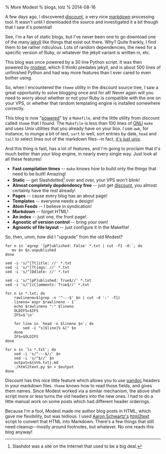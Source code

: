 % More Modest
% blogs, lolz
% 2014-08-16

A few days ago, I discovered [discount][discount], a very nice
[markdown][markdown] processing tool. It wasn't until I downloaded the
source and investigated it a bit though that I saw it's potential!

See, I'm a fan of static blogs, but I've never been one to go download
one of the many [jekyll][jekyll] like things that exist out
there. Why? Quite frankly, I find them to be rather ridiculous. Lots
of random dependencies, the need for a specific version of Ruby, or
whatever the jekyll variant is written in, etc.

This blog was once powered by a 30 line Python script. It was then
powered by [modest][modest], which (I think) predates jekyll, and is
about 500 lines of unfinished Python and had way more features than I
ever cared to even bother using.

So, when I encountered the `theme` utility in the discount source
tree, I saw a great opportunity to solve blogging once and for all!
Never again will you need to worry about whether or not your Ruby is
compatible with the one on your VPS, or whether that random templating
engine is installed somewhere correctly.

This blog is now "[powered][makeblog]" by a `Makefile`, and the little utility
from discount called `theme` that I found. The `Makefile` is less than
100 lines of [GNU]() `make` and uses Unix utilities that you already have on your
box. I use `awk`, for instance, to munge a bit of text, `sort` to
well, sort entries by date, `head` and `tail` to select lines out of
the markdown files--in fact, [it's just unix][unix].

And this thing is fast, has a lot of features, and I'm going to
proclaim that it's much better than *your* blog engine, in nearly
every single way. Just look at all these features!

* **Fast compilation times** -- `make` knows how to build only the
    things that need to be built! Amazing!
* **Static** -- get Slashdotted[^1] over and over, your VPS won't blink!
* **Almost completely depdendency free** -- just get
    [discount][discount], you almost certainly have the rest already!
* **Pages** -- cause every blog has an about page!
* **Templates** -- everyone needs a design!
* **Atom Feeds** -- I believe in syndication!
* **Markdown** -- forget HTML!
* **An index** -- just one, the front page!
* **Agnostic of version control** -- bring your own!
* **Agnostic of file layout** -- just configure it in the Makefile!

So, then, umm, how did I "upgrade" from the old Modest? 

    for n in `egrep '[pP]ublished: False' *.txt | cut -f1 -d:`; do
       mv $n $n.unpublished
    done
    
    sed -i 's/^[Tt]itle: //' *.txt
    sed -i 's/^[Tt]ags: //' *.txt
    sed -i 's/^[Dd]ate: //' *.txt
    
    sed -i 's/^[pP]ublished: True$//' *.txt
    sed -i 's/^[cC]omments: True$//' *.txt
    
    for n in *.txt; do
        rawlineno=$(grep -n '^---$' $n | cut -d ':' -f1)
        lineno=`expr $rawlineno - 1`
        echo $rawlineno ":" $lineno
        OLDIFS=$IFS
        IFS=$'\n'
    
        for line in `head -n $lineno $n`; do
            sed -i "s|$line|% &|" $n
        done
        IFS=$OLDIFS
    done
    
    for n in `ls *.txt`; do
        sed -i 's/^---$//' $n
        sed -i 's/^$//' $n
        output=${n%%.txt}.md
        ./html2text.py $n > $output
    done
    
Discount has this nice little feature which allows you to use [pandoc]()
headers in your markdown files. `theme` knows how to read those
fields, and gives them names. Since Modest worked via a similar
mechanism, the above shell script more or less turns the old headers
into the new ones. I had to do a little manual work on some posts
which had different header orderings.

Because I'm a fool, Modest made me author blog posts in HTML, which
gave me flexibility, but was tedious. I used [Aaron Schwartz's][aaronsw]
[html2text]() script to convert that HTML into Markdown. There's a few
things that still need cleanup--mostly around footnotes, but
whatever. No one reads this blog anyway!

[^1]: Slashdot was a site on the Internet that used to be a big deal.

[discount]: http://www.pell.portland.or.us/~orc/Code/discount/

[markdown]: http://daringfireball.net/projects/markdown/

[jekyll]: http://jekyllrb.com/

[GNU]: https://gnu.org

[makeblog]: https://github.com/apg/sigusr2.net/blob/master/Makefile

[pandoc]: http://johnmacfarlane.net/pandoc/

[modest]: /announcing-modest.html

[unix]: http://tomayko.com/writings/unicorn-is-unix

[html2text]: http://www.aaronsw.com/2002/html2text/

[aaronsw]: http://www.aaronsw.com/

